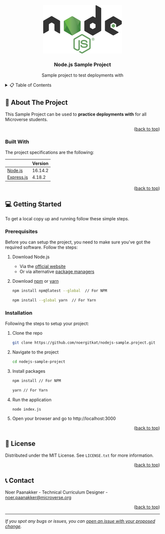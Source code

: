 <a name="readme-top"></a>

<br />
<div align="center">
  <img src="images/nodejs-logo.png" alt="Logo" >
  <h3 align="center">Node.js Sample Project</h3>
  <p align="center">
    Sample project to test deployments with
  </p>
</div>

<!-- TABLE OF CONTENTS -->
<details>
  <summary>📋 Table of Contents</summary>
  <ol>
    <li>
      <a href="#about-the-project">About The Project</a>
      <ul>
        <li><a href="#built-with">Built With</a></li>
      </ul>
    </li>
    <li>
      <a href="#getting-started">Getting Started</a>
      <ul>
        <li><a href="#prerequisites">Prerequisites</a></li>
        <li><a href="#installation">Installation</a></li>
      </ul>
    </li>
    <li><a href="#license">License</a></li>
    <li><a href="#contact">Contact</a></li>
  </ol>
</details>

<!-- ABOUT THE PROJECT -->

## 📖 About The Project

This Sample Project can be used to **practice deployments with** for all Microverse students.

<p align="right">(<a href="#readme-top">back to top</a>)</p>

### Built With

The project specifications are the following:

|                                      | Version |
| ------------------------------------ | ------- |
| [Node.js](https://nodejs.org/en/)    | 16.14.2 |
| [Express.js](https://expressjs.com/) | 4.18.2  |

<p align="right">(<a href="#readme-top">back to top</a>)</p>

<!-- GETTING STARTED -->

## 💻 Getting Started

To get a local copy up and running follow these simple steps.

### Prerequisites

Before you can setup the project, you need to make sure you've got the required software. Follow the steps:

1. Download Node.js

   - Via the [official website](https://nodejs.org/en/download/)
   - Or via alternative [package managers](https://nodejs.org/en/download/package-manager/)

2. Download [npm](https://docs.npmjs.com/about-npm) or [yarn](https://yarnpkg.com/getting-started)

   ```sh
   npm install npm@latest --global  // For NPM
   ```

   ```sh
   npm install --global yarn  // For Yarn
   ```

### Installation

Following the steps to setup your project:

1. Clone the repo

   ```sh
   git clone https://github.com/noergitkat/nodejs-sample.project.git
   ```

2. Navigate to the project

   ```sh
   cd nodejs-sample-project
   ```

3. Install packages

   ```sh
   npm install // For NPM
   ```

   ```sh
   yarn // For Yarn
   ```

4. Run the application

   ```sh
   node index.js
   ```

5. Open your browser and go to http://localhost:3000

<p align="right">(<a href="#readme-top">back to top</a>)</p>

<!-- License -->

## 🪪 License

Distributed under the MIT License. See `LICENSE.txt` for more information.

<p align="right">(<a href="#readme-top">back to top</a>)</p>

<!-- CONTACT -->

## 📞 Contact

Noer Paanakker - Technical Curriculum Designer - <a href="mailto:noer.paanakker@microverse.org">noer.paanakker@microverse.org</a>

<p align="right">(<a href="#readme-top">back to top</a>)</p>

---

_If you spot any bugs or issues, you can [open an issue with your proposed change](https://github.com/microverseinc/curriculum-transversal-skills/blob/main/git-github/articles/open_issue.md)._

